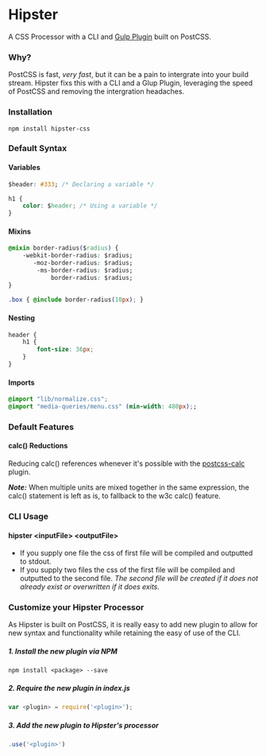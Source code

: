 # Hipster
A CSS Processor with a CLI and [Gulp Plugin](http://nmpjs.org/packages/gulp) built on PostCSS.

### Why?
PostCSS is fast, *very fast*, but it can be a pain to intergrate into your build stream. Hipster fixs this with a CLI and a Glup Plugin, leveraging the speed of PostCSS and removing the intergration headaches.

### Installation 
```shell
npm install hipster-css
```
### Default Syntax
#### Variables
```css
$header: #333; /* Declaring a variable */

h1 {
	color: $header; /* Using a variable */
}
```
#### Mixins
```css
@mixin border-radius($radius) {
	-webkit-border-radius: $radius;
	   -moz-border-radius: $radius;
	    -ms-border-radius: $radius;
	        border-radius: $radius;
}
 
.box { @include border-radius(10px); }
```
#### Nesting
```css
header {
	h1 {
		font-size: 36px;
	}
}
```
#### Imports
```css
@import "lib/normalize.css";
@import "media-queries/menu.css" (min-width: 480px);;
```

### Default Features
#### calc() Reductions
Reducing calc() references whenever it's possible with the [postcss-calc](https://www.npmjs.com/package/postcss-calc) plugin.

***Note:*** When multiple units are mixed together in the same expression, the calc() statement is left as is, to fallback to the w3c calc() feature.

### CLI Usage
#### hipster \<inputFile> \<outputFile>
* If you supply one file the css of first file will be compiled and outputted to stdout.
* If you supply two files the css of the first file will be compiled and outputted to the second file. *The second file will be created if it does not already exist or overwritten if it does exits.*

### Customize your Hipster Processor
As Hipster is built on PostCSS, it is really easy to add new plugin to allow for new syntax and functionality while retaining the easy of use of the CLI.

##### 1. Install the new plugin via NPM
```shell
npm install <package> --save
```
##### 2. Require the new plugin in index.js
```javascript
var <plugin> = require('<plugin>');
```
##### 3. Add the new plugin to Hipster's processor
```javascript
.use('<plugin>')
```